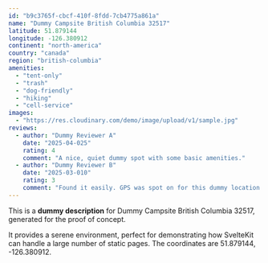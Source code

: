 ```yaml
---
id: "b9c3765f-cbcf-410f-8fdd-7cb4775a861a"
name: "Dummy Campsite British Columbia 32517"
latitude: 51.879144
longitude: -126.380912
continent: "north-america"
country: "canada"
region: "british-columbia"
amenities:
  - "tent-only"
  - "trash"
  - "dog-friendly"
  - "hiking"
  - "cell-service"
images:
  - "https://res.cloudinary.com/demo/image/upload/v1/sample.jpg"
reviews:
  - author: "Dummy Reviewer A"
    date: "2025-04-025"
    rating: 4
    comment: "A nice, quiet dummy spot with some basic amenities."
  - author: "Dummy Reviewer B"
    date: "2025-03-010"
    rating: 3
    comment: "Found it easily. GPS was spot on for this dummy location."
---
```


This is a **dummy description** for Dummy Campsite British Columbia 32517, generated for the proof of concept.

It provides a serene environment, perfect for demonstrating how SvelteKit can handle a large number of static pages. The coordinates are 51.879144, -126.380912.
